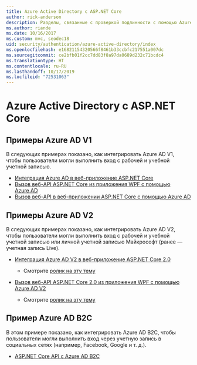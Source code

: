 ```yaml
---
title: Azure Active Directory с ASP.NET Core
author: rick-anderson
description: Разделы, связанные с проверкой подлинности с помощью Azure Active Directory в ASP.NET Core.
ms.author: riande
ms.date: 10/16/2017
ms.custom: mvc, seodec18
uid: security/authentication/azure-active-directory/index
ms.openlocfilehash: e16821154320566f8461b33ccbfc217551a007dc
ms.sourcegitcommit: ce2bfb01f2cc7dd83f8a97da0689d232c71bcdc4
ms.translationtype: HT
ms.contentlocale: ru-RU
ms.lasthandoff: 10/17/2019
ms.locfileid: "72531063"
---
```

# <a name="azure-active-directory-with-aspnet-core"></a>Azure Active Directory с ASP.NET Core

## <a name="azure-ad-v1-samples"></a>Примеры Azure AD V1

В следующих примерах показано, как интегрировать Azure AD V1, чтобы пользователи могли выполнить вход с рабочей и учебной учетной записью.
* [Интеграция Azure AD в веб-приложение ASP.NET Core](https://github.com/Azure-Samples/active-directory-dotnet-webapp-openidconnect-aspnetcore)
* [Вызов веб-API ASP.NET Core из приложения WPF с помощью Azure AD](https://github.com/Azure-Samples/active-directory-dotnet-native-aspnetcore)
* [Вызов веб-API в веб-приложении ASP.NET Core с помощью Azure AD](https://azure.microsoft.com/documentation/samples/active-directory-dotnet-webapp-webapi-openidconnect-aspnetcore/)

## <a name="azure-ad-v2-samples"></a>Примеры Azure AD V2

В следующих примерах показано, как интегрировать Azure AD V2, чтобы пользователи могли выполнить вход с рабочей и учебной учетной записью или личной учетной записью Майкрософт (ранее — учетная запись Live).
* [Интеграция Azure AD V2 в веб-приложение ASP.NET Core 2.0](https://github.com/Azure-Samples/active-directory-aspnetcore-webapp-openidconnect-v2) 
  * Смотрите [ролик на эту тему](https://channel9.msdn.com/Events/Build/2018/THR5001) 

* [Вызов веб-API ASP.NET Core 2.0 из приложения WPF с помощью Azure AD V2](https://github.com/azure-samples/active-directory-dotnet-native-aspnetcore-v2) 
  * Смотрите [ролик на эту тему](https://channel9.msdn.com/Events/Build/2018/THR5000)

## <a name="azure-ad-b2c-sample"></a>Пример Azure AD B2C

В этом примере показано, как интегрировать Azure AD B2C, чтобы пользователи могли выполнить вход через учетную запись в социальных сетях (например, Facebook, Google и т. д.).
* [ASP.NET Core API с Azure AD B2C](https://azure.microsoft.com/resources/samples/active-directory-b2c-dotnetcore-webapi/)
